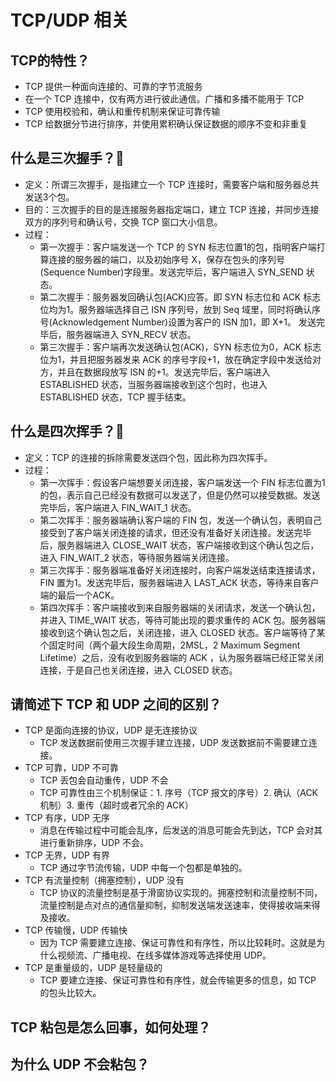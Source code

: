 # TCP/UDP 相关
## TCP的特性？
- TCP 提供一种面向连接的、可靠的字节流服务
- 在一个 TCP 连接中，仅有两方进行彼此通信。广播和多播不能用于 TCP
- TCP 使用校验和，确认和重传机制来保证可靠传输
- TCP 给数据分节进行排序，并使用累积确认保证数据的顺序不变和非重复

## 什么是三次握手？:star2:
- 定义：所谓三次握手，是指建立一个 TCP 连接时，需要客户端和服务器总共发送3个包。
- 目的：三次握手的目的是连接服务器指定端口，建立 TCP 连接，并同步连接双方的序列号和确认号，交换 TCP 窗口大小信息。
- 过程：
	- 第一次握手：客户端发送一个 TCP 的 SYN 标志位置1的包，指明客户端打算连接的服务器的端口，以及初始序号 X，保存在包头的序列号(Sequence Number)字段里。发送完毕后，客户端进入 SYN_SEND 状态。
	- 第二次握手：服务器发回确认包(ACK)应答。即 SYN 标志位和 ACK 标志位均为1。服务器端选择自己 ISN 序列号，放到 Seq 域里，同时将确认序号(Acknowledgement Number)设置为客户的 ISN 加1，即 X+1。 发送完毕后，服务器端进入 SYN_RECV 状态。
	- 第三次握手：客户端再次发送确认包(ACK)，SYN 标志位为0，ACK 标志位为1，并且把服务器发来 ACK 的序号字段+1，放在确定字段中发送给对方，并且在数据段放写 ISN 的+1。发送完毕后，客户端进入 ESTABLISHED 状态，当服务器端接收到这个包时，也进入 ESTABLISHED 状态，TCP 握手结束。

## 什么是四次挥手？:star2:
- 定义：TCP 的连接的拆除需要发送四个包，因此称为四次挥手。
- 过程：
	- 第一次挥手：假设客户端想要关闭连接，客户端发送一个 FIN 标志位置为1的包，表示自己已经没有数据可以发送了，但是仍然可以接受数据。发送完毕后，客户端进入 FIN_WAIT_1 状态。
	- 第二次挥手：服务器端确认客户端的 FIN 包，发送一个确认包，表明自己接受到了客户端关闭连接的请求，但还没有准备好关闭连接。发送完毕后，服务器端进入 CLOSE_WAIT 状态，客户端接收到这个确认包之后，进入 FIN_WAIT_2 状态，等待服务器端关闭连接。
	- 第三次挥手：服务器端准备好关闭连接时，向客户端发送结束连接请求，FIN 置为1。发送完毕后，服务器端进入 LAST_ACK 状态，等待来自客户端的最后一个ACK。
	- 第四次挥手：客户端接收到来自服务器端的关闭请求，发送一个确认包，并进入 TIME_WAIT 状态，等待可能出现的要求重传的 ACK 包。服务器端接收到这个确认包之后，关闭连接，进入 CLOSED 状态。客户端等待了某个固定时间（两个最大段生命周期，2MSL，2 Maximum Segment Lifetime）之后，没有收到服务器端的 ACK ，认为服务器端已经正常关闭连接，于是自己也关闭连接，进入 CLOSED 状态。                                                                      

## 请简述下 TCP 和 UDP 之间的区别？
- TCP 是面向连接的协议，UDP 是无连接协议
	- TCP 发送数据前使用三次握手建立连接，UDP 发送数据前不需要建立连接。 
- TCP 可靠，UDP 不可靠
	- TCP 丢包会自动重传，UDP 不会
	- TCP 可靠性由三个机制保证：1. 序号（TCP 报文的序号）2. 确认（ACK 机制）3. 重传（超时或者冗余的 ACK）
- TCP 有序，UDP 无序
	- 消息在传输过程中可能会乱序，后发送的消息可能会先到达，TCP 会对其进行重新排序，UDP 不会。
- TCP 无界，UDP 有界
	- TCP 通过字节流传输，UDP 中每一个包都是单独的。
- TCP 有流量控制（拥塞控制），UDP 没有
	- TCP 协议的流量控制是基于滑窗协议实现的。拥塞控制和流量控制不同，流量控制是点对点的通信量抑制，抑制发送端发送速率，使得接收端来得及接收。
- TCP 传输慢，UDP 传输快
	- 因为 TCP 需要建立连接、保证可靠性和有序性，所以比较耗时。这就是为什么视频流、广播电视、在线多媒体游戏等选择使用 UDP。
- TCP 是重量级的，UDP 是轻量级的
	- TCP 要建立连接、保证可靠性和有序性，就会传输更多的信息，如 TCP 的包头比较大。

## TCP 粘包是怎么回事，如何处理？

## 为什么 UDP 不会粘包？